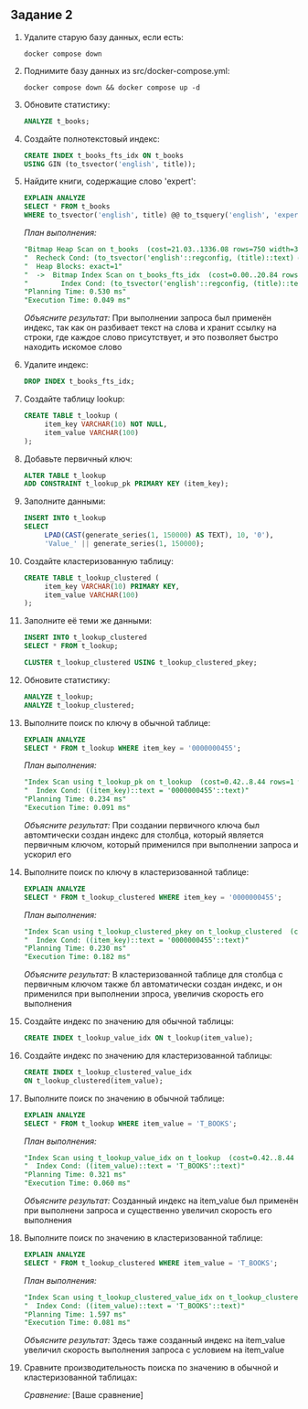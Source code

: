 ## Задание 2

1. Удалите старую базу данных, если есть:
    ```shell
    docker compose down
    ```

2. Поднимите базу данных из src/docker-compose.yml:
    ```shell
    docker compose down && docker compose up -d
    ```

3. Обновите статистику:
    ```sql
    ANALYZE t_books;
    ```

4. Создайте полнотекстовый индекс:
    ```sql
    CREATE INDEX t_books_fts_idx ON t_books 
    USING GIN (to_tsvector('english', title));
    ```

5. Найдите книги, содержащие слово 'expert':
    ```sql
    EXPLAIN ANALYZE
    SELECT * FROM t_books 
    WHERE to_tsvector('english', title) @@ to_tsquery('english', 'expert');
    ```
    
    *План выполнения:*
    ```sql
    "Bitmap Heap Scan on t_books  (cost=21.03..1336.08 rows=750 width=33) (actual time=0.022..0.023 rows=1 loops=1)"
    "  Recheck Cond: (to_tsvector('english'::regconfig, (title)::text) @@ '''expert'''::tsquery)"
    "  Heap Blocks: exact=1"
    "  ->  Bitmap Index Scan on t_books_fts_idx  (cost=0.00..20.84 rows=750 width=0) (actual time=0.018..0.018 rows=1 loops=1)"
    "        Index Cond: (to_tsvector('english'::regconfig, (title)::text) @@ '''expert'''::tsquery)"
    "Planning Time: 0.530 ms"
    "Execution Time: 0.049 ms"
    ```
    
    *Объясните результат:*
    При выполнении запроса был применён индекс, так как он разбивает текст на слова и хранит ссылку на строки, где каждое слово присутствует, и это позволяет быстро находить искомое слово

6. Удалите индекс:
    ```sql
    DROP INDEX t_books_fts_idx;
    ```

7. Создайте таблицу lookup:
    ```sql
    CREATE TABLE t_lookup (
         item_key VARCHAR(10) NOT NULL,
         item_value VARCHAR(100)
    );
    ```

8. Добавьте первичный ключ:
    ```sql
    ALTER TABLE t_lookup 
    ADD CONSTRAINT t_lookup_pk PRIMARY KEY (item_key);
    ```

9. Заполните данными:
    ```sql
    INSERT INTO t_lookup 
    SELECT 
         LPAD(CAST(generate_series(1, 150000) AS TEXT), 10, '0'),
         'Value_' || generate_series(1, 150000);
    ```

10. Создайте кластеризованную таблицу:
     ```sql
     CREATE TABLE t_lookup_clustered (
          item_key VARCHAR(10) PRIMARY KEY,
          item_value VARCHAR(100)
     );
     ```

11. Заполните её теми же данными:
     ```sql
     INSERT INTO t_lookup_clustered 
     SELECT * FROM t_lookup;
     
     CLUSTER t_lookup_clustered USING t_lookup_clustered_pkey;
     ```

12. Обновите статистику:
     ```sql
     ANALYZE t_lookup;
     ANALYZE t_lookup_clustered;
     ```

13. Выполните поиск по ключу в обычной таблице:
     ```sql
     EXPLAIN ANALYZE
     SELECT * FROM t_lookup WHERE item_key = '0000000455';
     ```
     
     *План выполнения:*
     ```sql
     "Index Scan using t_lookup_pk on t_lookup  (cost=0.42..8.44 rows=1 width=23) (actual time=0.053..0.054 rows=1 loops=1)"
     "  Index Cond: ((item_key)::text = '0000000455'::text)"
     "Planning Time: 0.234 ms"
     "Execution Time: 0.091 ms"
     ```
     
     *Объясните результат:*
     При создании первичного ключа был автомтически создан индекс для столбца, который является первичным ключом, который применился при выполнении запроса и ускорил его

14. Выполните поиск по ключу в кластеризованной таблице:
     ```sql
     EXPLAIN ANALYZE
     SELECT * FROM t_lookup_clustered WHERE item_key = '0000000455';
     ```
     
     *План выполнения:*
     ```sql
     "Index Scan using t_lookup_clustered_pkey on t_lookup_clustered  (cost=0.42..8.44 rows=1 width=23) (actual time=0.138..0.139            rows=1 loops=1)"
     "  Index Cond: ((item_key)::text = '0000000455'::text)"
     "Planning Time: 0.230 ms"
     "Execution Time: 0.182 ms"
     ```
     
     *Объясните результат:*
     В кластеризованной таблице для столбца с первичным ключом также бл автоматически создан индекс, и он применился при выполнении зпроса, увеличив скорость его выполнения

15. Создайте индекс по значению для обычной таблицы:
     ```sql
     CREATE INDEX t_lookup_value_idx ON t_lookup(item_value);
     ```

16. Создайте индекс по значению для кластеризованной таблицы:
     ```sql
     CREATE INDEX t_lookup_clustered_value_idx 
     ON t_lookup_clustered(item_value);
     ```

17. Выполните поиск по значению в обычной таблице:
     ```sql
     EXPLAIN ANALYZE
     SELECT * FROM t_lookup WHERE item_value = 'T_BOOKS';
     ```
     
     *План выполнения:*
     ```sql
     "Index Scan using t_lookup_value_idx on t_lookup  (cost=0.42..8.44 rows=1 width=23) (actual time=0.040..0.041 rows=0 loops=1)"
     "  Index Cond: ((item_value)::text = 'T_BOOKS'::text)"
     "Planning Time: 0.321 ms"
     "Execution Time: 0.060 ms"
     ```
     
     *Объясните результат:*
     Созданный индекс на item_value был применён при выполнени запроса и существенно увеличил скорость его выполнения

18. Выполните поиск по значению в кластеризованной таблице:
     ```sql
     EXPLAIN ANALYZE
     SELECT * FROM t_lookup_clustered WHERE item_value = 'T_BOOKS';
     ```
     
     *План выполнения:*
     ```sql
     "Index Scan using t_lookup_clustered_value_idx on t_lookup_clustered  (cost=0.42..8.44 rows=1 width=23) (actual time=0.045..0.045       rows=0 loops=1)"
     "  Index Cond: ((item_value)::text = 'T_BOOKS'::text)"
     "Planning Time: 1.597 ms"
     "Execution Time: 0.081 ms"
     ```
     
     *Объясните результат:*
     Здесь таже созданный индекс на item_value увеличил скорость выполнения запроса с условием на item_value

19. Сравните производительность поиска по значению в обычной и кластеризованной таблицах:
     
     *Сравнение:*
     [Ваше сравнение]
